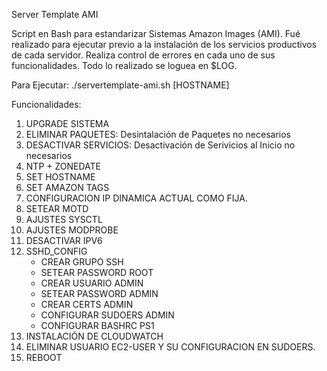 Server Template AMI

Script en Bash para estandarizar Sistemas Amazon Images (AMI).
Fué realizado para ejecutar previo a la instalación de los servicios productivos de cada servidor. 
Realiza control de errores en cada uno de sus funcionalidades. Todo lo realizado se loguea en $LOG.

Para Ejecutar: ./servertemplate-ami.sh [HOSTNAME]

Funcionalidades:

1. UPGRADE SISTEMA
2. ELIMINAR PAQUETES: Desintalación de Paquetes no necesarios
3. DESACTIVAR SERVICIOS: Desactivación de Serivicios al Inicio no necesarios
4. NTP + ZONEDATE
5. SET HOSTNAME
6. SET AMAZON TAGS
7. CONFIGURACION IP DINAMICA ACTUAL COMO FIJA.
8. SETEAR MOTD
9. AJUSTES SYSCTL
10. AJUSTES MODPROBE
11. DESACTIVAR IPV6
12. SSHD_CONFIG
	- CREAR GRUPO SSH
	- SETEAR PASSWORD ROOT
	- CREAR USUARIO ADMIN
	- SETEAR PASSWORD ADMIN
	- CREAR CERTS ADMIN
	- CONFIGURAR SUDOERS ADMIN
	- CONFIGURAR BASHRC PS1
13. INSTALACIÓN DE CLOUDWATCH
14. ELIMINAR USUARIO EC2-USER Y SU CONFIGURACION EN SUDOERS.
15. REBOOT